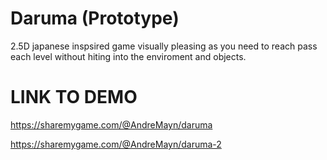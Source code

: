 # Daruma (Prototype)
2.5D japanese inspsired game visually pleasing as you need to reach pass each level 
without hiting into the enviroment and objects.
# LINK TO DEMO
https://sharemygame.com/@AndreMayn/daruma

https://sharemygame.com/@AndreMayn/daruma-2
